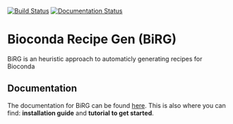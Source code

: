 [![Build Status](https://travis-ci.org/birgorg/bioconda_recipe_gen.svg?branch=master)](https://travis-ci.org/birgorg/bioconda_recipe_gen) [![Documentation Status](https://readthedocs.org/projects/birg/badge/?version=latest)](https://birg.readthedocs.io/en/latest/?badge=latest)

# Bioconda Recipe Gen (BiRG)
BiRG is an heuristic approach to automaticly generating recipes for Bioconda 

## Documentation
The documentation for BiRG can be found [here](https://birg.readthedocs.io/en/latest/). 
This is also where you can find: **installation guide** and **tutorial to get started**.

